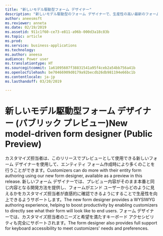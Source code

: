 ```yaml
---
title: "新しいモデル駆動型フォーム デザイナー"
description: "新しいモデル駆動型のフォーム デザイナーで、生産性の高い最新のフォーム オーサリングを体験します"
author: aneesmsft
ms.reviewer: anneta
ms.date: 02/19/2019
ms.assetid: 911c1f60-ce73-e811-a96b-000d3a18c83b
ms.topic: article
ms.prod: 
ms.service: business-applications
ms.technology: 
ms.author: aneesa
audience: Power user
ms.translationtype: HT
ms.sourcegitcommit: 1a61095607f38831541a95f4ceb2a54bb756a41b
ms.openlocfilehash: be70466909d0179a92becdb26db981194e66bc1b
ms.contentlocale: ja-jp
ms.lasthandoff: 03/20/2019

---
```

# <a name="new-model-driven-form-designer-public-preview"></a><span data-ttu-id="8537b-103">新しいモデル駆動型フォーム デザイナー (パブリック プレビュー)</span><span class="sxs-lookup"><span data-stu-id="8537b-103">New model-driven form designer (Public Preview)</span></span>




<span data-ttu-id="8537b-104">カスタマイズ担当者は、このリリースでプレビューとして使用できる新しいフォーム デザイナーを使用して、エンティティ フォーム作成時により多くのことを行うことができます。</span><span class="sxs-lookup"><span data-stu-id="8537b-104">Customizers can do more with their entity form authoring using our new form designer, available as a preview in this release.</span></span> <span data-ttu-id="8537b-105">新しいフォーム デザイナーでは、プレビュー内容がそのまま本番と同じ内容となる開発方法を提供し、フォームがエンド ユーザーからどのように見えるかをカスタマイズ担当者が直感的に確認できるようにすることで生産性を向上できるようサポートします。</span><span class="sxs-lookup"><span data-stu-id="8537b-105">The new form designer provides a WYSIWYG authoring experience, helping to boost productivity by enabling customizers to directly see what their form will look like to end users.</span></span> <span data-ttu-id="8537b-106">フォーム デザイナーでは、カスタマイズ担当者のニーズと希望を満たすキーボード アクセシビリティも完全にサポートされます。</span><span class="sxs-lookup"><span data-stu-id="8537b-106">The form designer also provides full support for keyboard accessibility to meet customizers' needs and preferences.</span></span>

